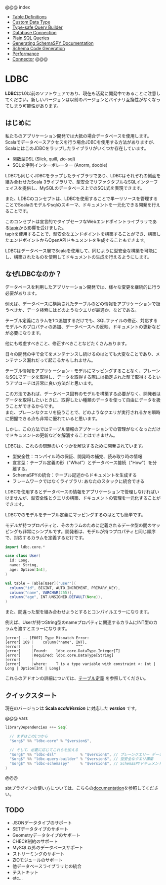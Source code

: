 @@@ index
 * [Table Definitions](./01-Table-Definitions.md)
 * [Custom Data Type](./02-Custom-Data-Type.md)
 * [Type-safe Query Builder](./03-Type-safe-Query-Builder.md)
 * [Database Connection](./04-Database-Connection.md)
 * [Plain SQL Queries](./05-Plain-SQL-Queries.md)
 * [Generating SchemaSPY Documentation](./06-Generating-SchemaSPY-Documentation.md)
 * [Schema Code Generation](./07-Schema-Code-Generation.md)
 * [Performance](./08-Perdormance.md)
 * [Connector](./09-Connector.md)
@@@

# LDBC

**LDBC**は1.0以前のソフトウェアであり、現在も活発に開発中であることに注意してください。新しいバージョンは以前のバージョンとバイナリ互換性がなくなってしまう可能性があります。

## はじめに

私たちのアプリケーション開発では大抵の場合データベースを使用します。<br>Scalaでデータベースアクセスを行う場合JDBCを使用する方法がありますが、ScalaにはこのJDBCをラップしたライブラリがいくつか存在しています。

- 関数型DSL (Slick, quill, zio-sql)
- SQL文字列インターポレーター (Anorm, doobie)

LDBCも同じくJDBCをラップしたライブラリであり、LDBCはそれぞれの側面を組み合わせたScala 3ライブラリで、型安全でリファクタブルなSQLインターフェイスを提供し、MySQLのデータベース上でのSQL式を表現できます。

また、LDBCのコンセプトは、LDBCを使用することで単一リソースを管理することでScalaのモデルやsqlのスキーマ、ドキュメントを一元化できる開発を行えることです。

このコンセプトは宣言的でタイプセーフなWebエンドポイントライブラリである[tapir](https://github.com/softwaremill/tapir)から影響を受けました。<br>tapirを使用することで、型安全なエンドポイントを構築することができ、構築したエンドポイントからOpenAPIドキュメントを生成することもできます。

LDBCはデータベース層でScalaを使用して、同じように型安全な構築を可能にし、構築されたものを使用してドキュメントの生成を行えるようにします。

## なぜLDBCなのか？

データベースを利用したアプリケーション開発では、様々な変更を継続的に行う必要があります。

例えば、データベースに構築されたテーブルのどの情報をアプリケーションで扱うべきか、データ検索にはどのようなクエリが最適か、などである。

テーブル定義にカラムを1つ追加するだけでも、SQLファイルの修正、対応するモデルへのプロパティの追加、データベースへの反映、ドキュメントの更新などが必要になります。

他にも考慮すべきこと、修正すべきことなどたくさんあります。

日々の開発の中で全てをメンテナンスし続けるのはとても大変なことであり、メンテナンス漏れだって起こるかもしれません。

テーブル情報をアプリケーション・モデルにマッピングすることなく、プレーンなSQLでデータを取得し、データを取得する際には指定された型で取得するというアプローチは非常に良い方法だと思います。

この方法であれば、データベース固有のモデルを構築する必要がなく、開発者はデータを取得したいときに、取得したい種類のデータを使って自由にデータを扱うことができるからです。<br>また、プレーンなクエリを扱うことで、どのようなクエリが実行されるかを瞬時に把握できる点も非常に優れていると思います。

しかし、この方法ではテーブル情報のアプケーションでの管理がなくなっただけでドキュメントの更新などを解消することはできません。

LDBCは、これらの問題のいくつかを解決するために開発されています。

- 型安全性：コンパイル時の保証、開発時の補完、読み取り時の情報
- 宣言型：テーブル定義の形（"What"）とデータベース接続（"How"）を分離する。
- SchemaSPYの統合：テーブル記述からドキュメントを生成する
- フレームワークではなくライブラリ: あなたのスタックに統合できる

LDBCを使用するとデータベースの情報をアプリケーションで管理しなければいけませんが、型安全性とクエリの構築、ドキュメントの管理を一元化することができます。

LDBCでのモデルをテーブル定義にマッピングするのはとても簡単です。

モデルが持つプロパティと、そのカラムのために定義されるデータ型の間のマッピングも非常にシンプルです。開発者は、モデルが持つプロパティと同じ順序で、対応するカラムを定義するだけです。

```scala mdoc:silent
import ldbc.core.*

case class User(
  id: Long,
  name: String,
  age: Option[Int],
)

val table = Table[User]("user")(
  column("id", BIGINT, AUTO_INCREMENT, PRIMARY_KEY),
  column("name", VARCHAR(255)),
  column("age", INT.UNSIGNED.DEFAULT(None)),
)
```

また、間違った型を組み合わせようとするとコンパイルエラーになります。

例えば、Userが持つString型のnameプロパティに関連するカラムにINT型のカラムを渡すとエラーになります。

```shell
[error] -- [E007] Type Mismatch Error:
[error] 169 |    column("name", INT),
[error]     |                   ^^^
[error]     |Found:    ldbc.core.DataType.Integer[T]
[error]     |Required: ldbc.core.DataType[String]
[error]     |
[error]     |where:    T is a type variable with constraint <: Int | Long | Option[Int | Long]
```

これらのアドオンの詳細については、[テーブル定義](/ldbc/ja/01-Table-Definitions.html) を参照してください。

## クイックスタート

現在のバージョンは **Scala $scalaVersion$** に対応した **$version$** です。

@@@ vars
```scala
libraryDependencies ++= Seq(

  // まずはこの1つから
  "$org$" %% "ldbc-core" % "$version$",

  // そして、必要に応じてこれらを加える
  "$org$" %% "ldbc-dsl"           % "$version$", // プレーンクエリー データベース接続
  "$org$" %% "ldbc-query-builder" % "$version$", // 型安全なクエリ構築
  "$org$" %% "ldbc-schemaspy"     % "$version$", // SchemaSPYドキュメント生成
)
```
@@@

sbtプラグインの使い方については、こちらの[documentation](/ldbc/ja/07-Schema-Code-Generation.html)を参照してください。

## TODO

- JSONデータタイプのサポート
- SETデータタイプのサポート
- Geometryデータタイプのサポート
- CHECK制約のサポート
- MySQL以外のデータベースサポート
- ストリーミングのサポート
- ZIOモジュールのサポート
- 他データベースライブラリとの統合
- テストキット
- etc...
